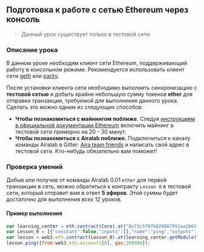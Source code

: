 ## Подготовка к работе с сетью Ethereum через консоль

> Данный урок существует только в тестовой сети.

### Описание урока

В данном уроке необходим клиент сети Ethereum, поддерживающий работу в консольном режиме. Рекомендуется использовать клиент сети [geth](https://github.com/ethereum/go-ethereum#automated-development-builds) или [parity](https://ethcore.io/parity.html).

После установки клиента сети необходимо выполнить синхронизацию с **тестовой сетью** и добыть крайне небольшую сумму токенов **ether** для отправки транзакции, требуемой для выполнения данного урока. Сделать это можно одним из следующих способов:

- **Чтобы познакомиться с майнингом поближе.** Cледуя [инструкциям в официальной документации Ethereum](http://www.ethdocs.org/en/latest/mining.html#using-geth) включить майнинг в тестовой сети примерно на 20 - 30 минут.
- **Чтобы познакомитьcя с Airalab поближе.** Подключиться к каналу команды Airalab в Gitter: [Aira team friends](https://gitter.im/airalab/friends) и написать свой адрес в тестовой сети. Кто-нибудь обязательно вам поможет!  

### Проверка умений

Добыв или получив от команды Airalab 0.01 `ether` для первой транзакции в сеть, можно обратиться к контракту `Lesson 0` в тестовой сети, который отправит вам в ответ **5 эфиров**. Этой суммы будет достаточно для выполнения всех 12 уроков.

#### Пример выполнения

```js
var learning_center = eth.contract(Core).at("0x73c5f07b929867951aa2b61f30773dba627d4779");
var Lesson_0 = [{"constant":false,"inputs":[],"name":"ping","outputs":[],"type":"function"},{"constant":true,"inputs":[{"name":"","type":"address"}],"name":"isSended","outputs":[{"name":"","type":"bool"}],"type":"function"}];
var lesson = web3.eth.contract(Lesson_0).at(learning_center.getModule("Lesson_0");
lesson.ping({from:web3.eth.accounts[0], gas:200000});
```
